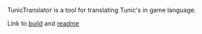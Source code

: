 TunicTranslator is a tool for translating Tunic's in game language.

Link to [build](https://drive.google.com/file/d/1tH5Q_v1CQ0OhNXbmg0t3Eu00fHun2CWM/view?usp=sharing) and [readme](https://docs.google.com/document/d/1i-u9yAfoYUHrYGmRy0aKcrO13lkft_a6VUSElKhj9cI/edit?usp=sharing)
